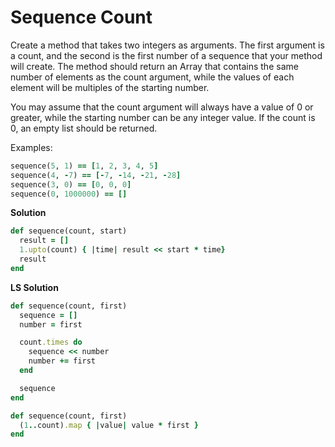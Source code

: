 # Sequence Count

Create a method that takes two integers as arguments. The first argument is a count, and the second is the first number of a sequence that your method will create. The method should return an Array that contains the same number of elements as the count argument, while the values of each element will be multiples of the starting number.

You may assume that the count argument will always have a value of 0 or greater, while the starting number can be any integer value. If the count is 0, an empty list should be returned.

Examples:

```ruby
sequence(5, 1) == [1, 2, 3, 4, 5]
sequence(4, -7) == [-7, -14, -21, -28]
sequence(3, 0) == [0, 0, 0]
sequence(0, 1000000) == []
```

**Solution**

```ruby
def sequence(count, start)
  result = []
  1.upto(count) { |time| result << start * time}
  result
end
```

**LS Solution**

```ruby
def sequence(count, first)
  sequence = []
  number = first

  count.times do
    sequence << number
    number += first
  end

  sequence
end

def sequence(count, first)
  (1..count).map { |value| value * first }
end
```

